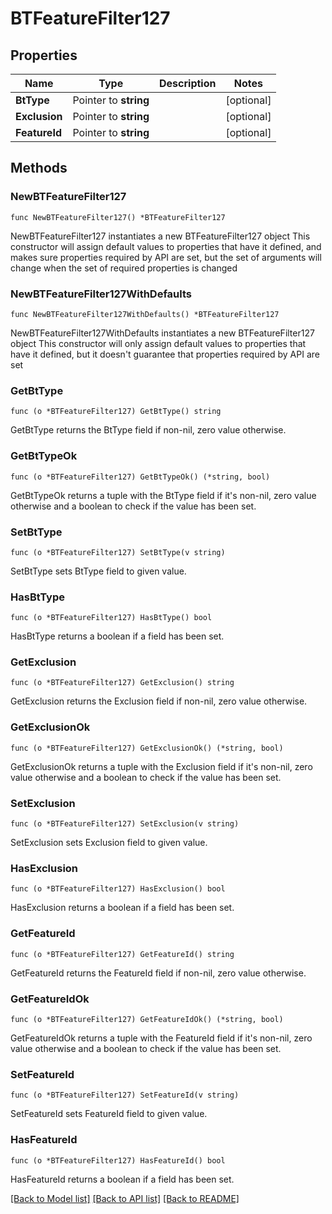 # BTFeatureFilter127

## Properties

Name | Type | Description | Notes
------------ | ------------- | ------------- | -------------
**BtType** | Pointer to **string** |  | [optional] 
**Exclusion** | Pointer to **string** |  | [optional] 
**FeatureId** | Pointer to **string** |  | [optional] 

## Methods

### NewBTFeatureFilter127

`func NewBTFeatureFilter127() *BTFeatureFilter127`

NewBTFeatureFilter127 instantiates a new BTFeatureFilter127 object
This constructor will assign default values to properties that have it defined,
and makes sure properties required by API are set, but the set of arguments
will change when the set of required properties is changed

### NewBTFeatureFilter127WithDefaults

`func NewBTFeatureFilter127WithDefaults() *BTFeatureFilter127`

NewBTFeatureFilter127WithDefaults instantiates a new BTFeatureFilter127 object
This constructor will only assign default values to properties that have it defined,
but it doesn't guarantee that properties required by API are set

### GetBtType

`func (o *BTFeatureFilter127) GetBtType() string`

GetBtType returns the BtType field if non-nil, zero value otherwise.

### GetBtTypeOk

`func (o *BTFeatureFilter127) GetBtTypeOk() (*string, bool)`

GetBtTypeOk returns a tuple with the BtType field if it's non-nil, zero value otherwise
and a boolean to check if the value has been set.

### SetBtType

`func (o *BTFeatureFilter127) SetBtType(v string)`

SetBtType sets BtType field to given value.

### HasBtType

`func (o *BTFeatureFilter127) HasBtType() bool`

HasBtType returns a boolean if a field has been set.

### GetExclusion

`func (o *BTFeatureFilter127) GetExclusion() string`

GetExclusion returns the Exclusion field if non-nil, zero value otherwise.

### GetExclusionOk

`func (o *BTFeatureFilter127) GetExclusionOk() (*string, bool)`

GetExclusionOk returns a tuple with the Exclusion field if it's non-nil, zero value otherwise
and a boolean to check if the value has been set.

### SetExclusion

`func (o *BTFeatureFilter127) SetExclusion(v string)`

SetExclusion sets Exclusion field to given value.

### HasExclusion

`func (o *BTFeatureFilter127) HasExclusion() bool`

HasExclusion returns a boolean if a field has been set.

### GetFeatureId

`func (o *BTFeatureFilter127) GetFeatureId() string`

GetFeatureId returns the FeatureId field if non-nil, zero value otherwise.

### GetFeatureIdOk

`func (o *BTFeatureFilter127) GetFeatureIdOk() (*string, bool)`

GetFeatureIdOk returns a tuple with the FeatureId field if it's non-nil, zero value otherwise
and a boolean to check if the value has been set.

### SetFeatureId

`func (o *BTFeatureFilter127) SetFeatureId(v string)`

SetFeatureId sets FeatureId field to given value.

### HasFeatureId

`func (o *BTFeatureFilter127) HasFeatureId() bool`

HasFeatureId returns a boolean if a field has been set.


[[Back to Model list]](../README.md#documentation-for-models) [[Back to API list]](../README.md#documentation-for-api-endpoints) [[Back to README]](../README.md)


